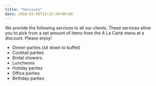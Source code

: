 ```yaml
---
title: "Services"
date: 2018-03-09T13:23:28+08:00
---
```


We provide the following services to all our clients. These services allow you to pick from a set amount of items from the A La Carte menu at a discount. Please enjoy!

* Dinner parties (sit down to buffet)
* Cocktail parties
* Bridal showers
* Luncheons
* Holiday parties
* Office parties
* Birthday parties
